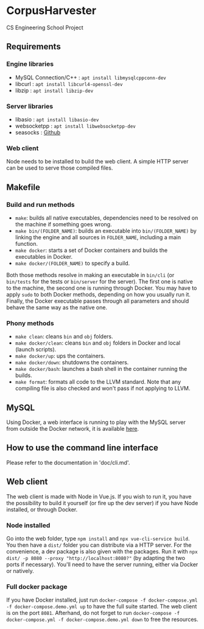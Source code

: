 # CorpusHarvester
CS Engineering School Project

## Requirements

### Engine libraries
- MySQL Connection/C++ : `apt install libmysqlcppconn-dev`
- libcurl : `apt install libcurl4-openssl-dev`
- libzip : `apt install libzip-dev`

### Server libraries
- libasio : `apt install libasio-dev`
- websocketpp : `apt install libwebsocketpp-dev`
- seasocks : [Github](https://github.com/mattgodbolt/seasocks)

### Web client
Node needs to be installed to build the web client. A simple HTTP server can be used to serve those compiled files.

## Makefile

### Build and run methods
- `make`: builds all native executables, dependencies need to be resolved on the machine if something goes wrong.
- `make bin/(FOLDER_NAME)`: builds an executable into `bin/(FOLDER_NAME)` by linking the engine and all sources in `FOLDER_NAME`, including a main function.
- `make docker`: starts a set of Docker containers and builds the executables in Docker.
- `make docker/(FOLDER_NAME)` to specify a build.

Both those methods resolve in making an executable in `bin/cli` (or `bin/tests` for the tests or `bin/server` for the server). The first one is native to the machine, the second one is running through Docker. You may have to apply `sudo` to both Docker methods, depending on how you usually run it. Finally, the Docker executable passes through all parameters and should behave the same way as the native one.

### Phony methods
- `make clean`: cleans `bin` and `obj` folders.
- `make docker/clean`: cleans `bin` and `obj` folders in Docker and local (launch scripts).
- `make docker/up`: ups the containers.
- `make docker/down`: shutdowns the containers.
- `make docker/bash`: launches a bash shell in the container running the builds.
- `make format`: formats all code to the LLVM standard. Note that any compiling file is also checked and won't pass if not applying to LLVM.

## MySQL
Using Docker, a web interface is running to play with the MySQL server from outside the Docker network, it is available [here](http://localhost:8080).

## How to use the command line interface
Please refer to the documentation in 'doc/cli.md'.

## Web client
The web client is made with Node in Vue.js. If you wish to run it, you have the possibility to build it yourself (or fire up the dev server) if you have Node installed, or through Docker.

### Node installed
Go into the web folder, type `npm install` and `npx vue-cli-service build`. You then have a `dist/` folder you can distribute via a HTTP server. For the convenience, a dev package is also given with the packages. Run it with `npx dist/ -p 8080 --proxy "http://localhost:8080?"` (by adapting the two ports if necessary). You'll need to have the server running, either via Docker or natively.

### Full docker package
If you have Docker installed, just run `docker-compose -f docker-compose.yml -f docker-compose.demo.yml up` to have the full suite started. The web client is on the port `8081`. Afterhand, do not forget to run `docker-compose -f docker-compose.yml -f docker-compose.demo.yml down` to free the resources.
